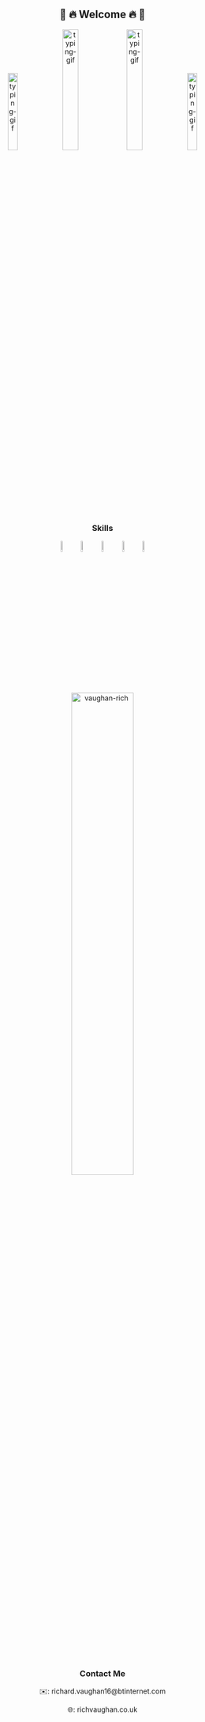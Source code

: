<h2 align="center">🙌 🔥 Welcome 🔥 🙌</h2>

<p align="center">
  <img src="https://1.bp.blogspot.com/-PerenMfIjCM/XpcyoHWXSzI/AAAAAAAAB-g/DuPj_IoSWAMod3pVy4eEya4uxk-KN0UuACLcBGAsYHQ/s320/typing%2Bcat%2Bgif3.gif" width="20%"  alt="typing-gif"/>  
  <img src="https://media1.tenor.com/images/969ce2bc098f0354f7124a076f1e6555/tenor.gif?itemid=9994708" width=25%" alt="typing-gif"/>
  <img src="https://acegif.com/wp-content/uploads/cat-typing-2.gif" width="25%" alt="typing-gif"/>
  <img src="https://media1.tenor.com/images/0b73b9822898ecf8c2f0a74469c6e337/tenor.gif?itemid=5822667" width="20%" alt="typing-gif"/>
</p>

<h3 align="center">Skills</h3>

<p align="center">
  <img src="https://devicons.github.io/devicon/devicon.git/icons/css3/css3-original-wordmark.svg" alt="css3" width="7.5%" height="7.5%"/>
  <img src="https://www.vectorlogo.zone/logos/google_cloud/google_cloud-icon.svg" alt="gcp" width="7.5%" height="7.5%"/>
  <img src="https://devicons.github.io/devicon/devicon.git/icons/html5/html5-original-wordmark.svg" alt="html5" width="7.5%" height="7.5%"/>
  <img src="https://devicons.github.io/devicon/devicon.git/icons/javascript/javascript-original.svg" alt="javascript" width="7.5%" height="7.5%"/> 
  <img src="https://devicons.github.io/devicon/devicon.git/icons/python/python-original.svg" alt="python" width="7.5%" height="7.5%"/>
  <p align="center">
    <img width="50%" src="https://github-readme-stats.vercel.app/api/top-langs/?username=vaughan-rich&layout=compact&hide=html" alt="vaughan-rich"/>
  </p>
</p>

<h3 align="center">Contact Me</h3>

<p align="center">✉️: richard.vaughan16@btinternet.com</p>
<p align="center">🌐: richvaughan.co.uk</p>
